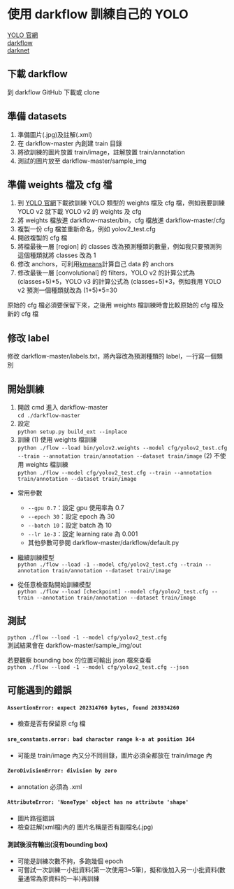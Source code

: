 # 使用 darkflow 訓練自己的 YOLO
[YOLO 官網](https://pjreddie.com/darknet/yolo/)  
[darkflow](https://github.com/thtrieu/darkflow)  
[darknet](https://github.com/pjreddie/darknet)  

## 下載 darkflow
到 darkflow GitHub 下載或 clone

## 準備 datasets
1. 準備圖片(.jpg)及註解(.xml)
2. 在 darkflow-master 內創建 train 目錄
3. 將欲訓練的圖片放置 train/image，註解放置 train/annotation
4. 測試的圖片放至 darkflow-master/sample_img

## 準備 weights 檔及 cfg 檔
1. 到 [YOLO 官網](https://pjreddie.com/darknet/yolo/)下載欲訓練 YOLO 類型的 weights 檔及 cfg 檔，例如我要訓練 YOLO v2 就下載 YOLO v2 的 weights 及 cfg
2. 將 weights 檔放進 darkflow-master/bin，cfg 檔放進 darkflow-master/cfg
3. 複製一份 cfg 檔並重新命名，例如 yolov2_test.cfg
4. 開啟複製的 cfg 檔
5. 將檔最後一層 [region] 的 classes 改為預測種類的數量，例如我只要預測狗這個種類就將 classes 改為 1
6. 修改 anchors，可利用[kmeans](https://github.com/lars76/kmeans-anchor-boxes)計算自己 data 的 anchors
7. 修改最後一層 [convolutional] 的 filters，YOLO v2 的計算公式為 (classes+5)\*5，YOLO v3 的計算公式為 (classes+5)\*3，例如我用 YOLO v2 預測一個種類就改為 (1+5)\*5=30

原始的 cfg 檔必須要保留下來，之後用 weights 檔訓練時會比較原始的 cfg 檔及新的 cfg 檔  

## 修改 label
修改 darkflow-master/labels.txt，將內容改為預測種類的 label，一行寫一個類別

## 開始訓練
1. 開啟 cmd 進入 darkflow-master  
  ```cd ./darkflow-master```
2. 設定  
  ```python setup.py build_ext --inplace```
3. 訓練
  (1) 使用 weights 檔訓練  
    ```python ./flow --load bin/yolov2.weights --model cfg/yolov2_test.cfg --train --annotation train/annotation --dataset train/image```
  (2) 不使用 weights 檔訓練  
    ```python ./flow --model cfg/yolov2_test.cfg --train --annotation train/annotation --dataset train/image```

- 常用參數
  - ```--gpu 0.7```：設定 gpu 使用率為 0.7
  - ```--epoch 30```：設定 epoch 為 30
  - ```--batch 10```：設定 batch 為 10
  - ```--lr 1e-3```：設定 learning rate 為 0.001
  - 其他參數可參閱 darkflow-master/darkflow/default.py

- 繼續訓練模型  
  ```python ./flow --load -1 --model cfg/yolov2_test.cfg --train --annotation train/annotation --dataset train/image```
- 從任意檢查點開始訓練模型  
  ```python ./flow --load [checkpoint] --model cfg/yolov2_test.cfg --train --annotation train/annotation --dataset train/image```

## 測試
```python ./flow --load -1 --model cfg/yolov2_test.cfg```  
測試結果會在 darkflow-master/sample_img/out  

若要觀察 bounding box 的位置可輸出 json 檔來查看  
```python ./flow --load -1 --model cfg/yolov2_test.cfg --json```  

## 可能遇到的錯誤
#### ```AssertionError: expect 202314760 bytes, found 203934260```
- 檢查是否有保留原 cfg 檔
#### ```sre_constants.error: bad character range k-a at position 364```
- 可能是 train/image 內又分不同目錄，圖片必須全都放在 train/image 內
#### ```ZeroDivisionError: division by zero```
- annotation 必須為 .xml
#### ```AttributeError: 'NoneType' object has no attribute 'shape'```
- 圖片路徑錯誤
- 檢查註解(xml檔)內的 <filename> 圖片名稱是否有副檔名(.jpg)
#### 測試後沒有輸出(沒有bounding box)
- 可能是訓練次數不夠，多跑幾個 epoch
- 可嘗試一次訓練一小批資料(第一次使用3~5筆)，擬和後加入另一小批資料(數量通常為原資料的一半)再訓練
